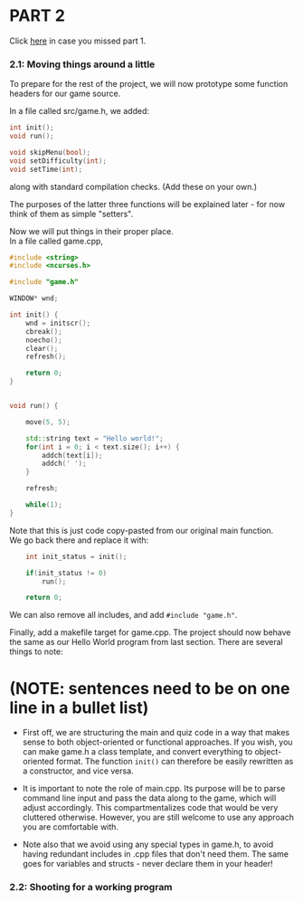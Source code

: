 # PART 2

Click [here](../part1) in case you missed part 1.

### 2.1: Moving things around a little
To prepare for the rest of the project, we will now prototype some function headers for our game source. 

In a file called src/game.h, we added:
```c++
int init();
void run();

void skipMenu(bool);
void setDifficulty(int);
void setTime(int);
```
along with standard compilation checks.  (Add these on your own.)

The purposes of the latter three functions will be explained later - for now think of them as simple "setters".

Now we will put things in their proper place.  
In a file called game.cpp, 
```c++
#include <string>
#include <ncurses.h>

#include "game.h"

WINDOW* wnd;

int init() {
    wnd = initscr();
    cbreak();
    noecho();
    clear();
    refresh();

    return 0;
}


void run() {

    move(5, 5);

    std::string text = "Hello world!";
    for(int i = 0; i < text.size(); i++) {
        addch(text[i]);
        addch(' ');
    }

    refresh;

    while(1);
}
```
Note that this is just code copy-pasted from our original main function.  
We go back there and replace it with:
```c++
    int init_status = init();

    if(init_status != 0)
        run();

    return 0;
```
We can also remove all includes, and add ```#include "game.h"```.  

Finally, add a makefile target for game.cpp. 
The project should now behave the same as our Hello World program from last section.
There are several things to note:

# (NOTE: sentences need to be on one line in a bullet list)

- First off, we are structuring the main and quiz code in a way that makes sense to both object-oriented or functional approaches.  If you wish, you can make game.h a class template, and convert everything to object-oriented format. The function ```init()``` can therefore be easily rewritten as a constructor, and vice versa.

- It is important to note the role of main.cpp.  Its purpose will be to parse command line input and pass the data along to the game, which will adjust accordingly.  This compartmentalizes code that would be very cluttered otherwise.  However, you are still welcome to use any approach you are comfortable with.

- Note also that we avoid using any special types in game.h, to avoid having redundant includes in .cpp files that don't need them.  The same goes for variables and structs - never declare them in your header!

### 2.2: Shooting for a working program

